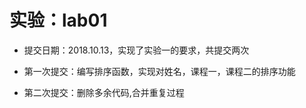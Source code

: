 # 实验：lab01

+ 提交日期：2018.10.13，实现了实验一的要求，共提交两次

+ 第一次提交：编写排序函数，实现对姓名，课程一，课程二的排序功能

+ 第二次提交：删除多余代码,合并重复过程
